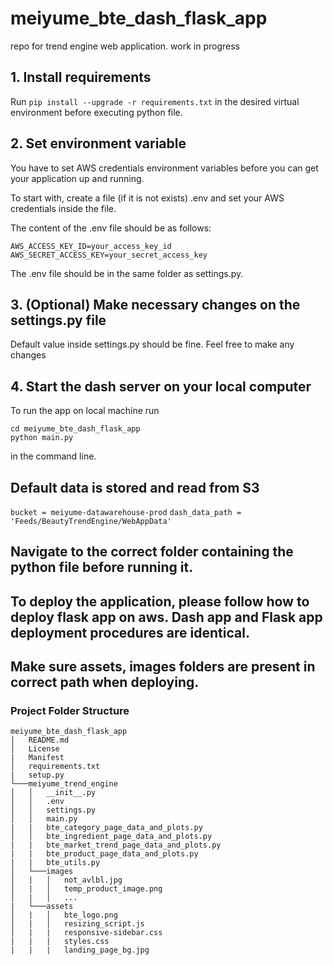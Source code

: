 # meiyume_bte_dash_flask_app
repo for trend engine web application.
work in progress

## 1. Install requirements
Run `pip install --upgrade -r requirements.txt` in the desired virtual environment before executing python file.

## 2. Set environment variable
You have to set AWS credentials environment variables before you can get your application up and running.

To start with, create a file (if it is not exists) .env and set your AWS credentials inside the file.

The content of the .env file should be as follows:
```
AWS_ACCESS_KEY_ID=your_access_key_id
AWS_SECRET_ACCESS_KEY=your_secret_access_key
```

The .env file should be in the same folder as settings.py.

## 3. (Optional) Make necessary changes on the settings.py file
Default value inside settings.py should be fine. Feel free to make any changes

## 4. Start the dash server on your local computer
To run the app on local machine run
```
cd meiyume_bte_dash_flask_app
python main.py
```
in the command line.

## Default data is stored and read from S3
`bucket = meiyume-datawarehouse-prod`
`dash_data_path = 'Feeds/BeautyTrendEngine/WebAppData'`

## Navigate to the correct folder containing the python file before running it.

## To deploy the application, please follow how to deploy flask app on aws. Dash app and Flask app deployment procedures are identical.

## Make sure assets, images folders are present in correct path when deploying.

### Project Folder Structure
```
meiyume_bte_dash_flask_app
│   README.md
│   License
|   Manifest
│   requirements.txt
|   setup.py
└───meiyume_trend_engine
│   │   __init__.py
│   │   .env
│   │   settings.py
│   │   main.py
|   |   bte_category_page_data_and_plots.py
│   │   bte_ingredient_page_data_and_plots.py
|   |   bte_market_trend_page_data_and_plots.py
|   |   bte_product_page_data_and_plots.py
|   |   bte_utils.py
│   └───images
│   |   │   not_avlbl.jpg
│   |   │   temp_product_image.png
│   |   │   ...
|   └───assets
│   |   │   bte_logo.png
│   |   │   resizing_script.js
│   |   |   responsive-sidebar.css
|   |   |   styles.css
|   |   |   landing_page_bg.jpg
```